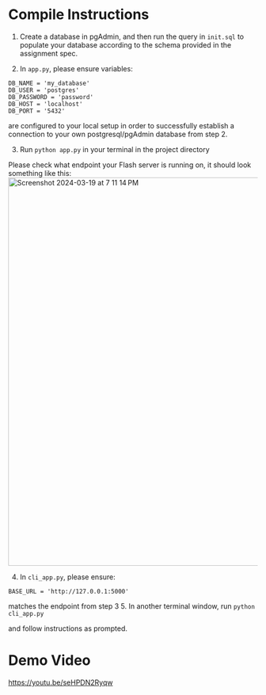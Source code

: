 # Compile Instructions
1. Create a database in pgAdmin, and then run the query in `init.sql` to populate your database according to the schema provided in the assignment spec.

2. In `app.py`, please ensure variables:

```
DB_NAME = 'my_database'
DB_USER = 'postgres'
DB_PASSWORD = 'password'
DB_HOST = 'localhost'
DB_PORT = '5432'
```
are configured to your local setup in order to successfully establish a connection to your own postgresql/pgAdmin database from step 2.

3. Run `python app.py` in your terminal in the project directory

Please check what endpoint your Flash server is running on, it should look something like this:
<img width="784" alt="Screenshot 2024-03-19 at 7 11 14 PM" src="https://github.com/angelachenn/comp3005-a3/assets/65053157/bc251797-7e58-4bc2-98e3-6f9ae79ec29a">

4. In `cli_app.py`, please ensure:
   
```
BASE_URL = 'http://127.0.0.1:5000'
```
matches the endpoint from step 3
5. In another terminal window, run `python cli_app.py`

and follow instructions as prompted.

# Demo Video
https://youtu.be/seHPDN2Ryqw
